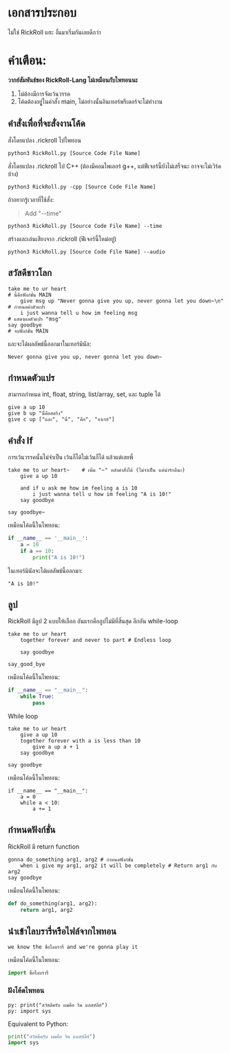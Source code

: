 # เอกสารประกอบ
ไม่ใช่ RickRoll แฮะ งั้นมาเริ่มกันเลยดีกว่า

# คำเตือน:
**วากย์สัมพันธ์ของ RickRoll-Lang ไม่เหมือนกับไพทอนนะ**
1. ไม่ต้องมีการจัดเว้นวรรค
2. โค้ดต้องอยูู่ในคำสั้ง main, ไม่อย่างนั้นอินเทอร์พรีเตอร์จะไม่ทำงาน

## คำสั่งเพื่อที่จะสั่งงานโค้ด
สั่งโดยแปลง .rickroll ไปไพทอน
```
python3 RickRoll.py [Source Code File Name]
```
สั่งโดยแปลง .rickroll ไป C++ (ต้องมีคอมไพเลอร์ g++, แต่ฟีเจอร์นี้ยังไม่เสร็จนะ อาจจะไม่เวิร์คบ้าง)
```
python3 RickRoll.py -cpp [Source Code File Name]
```
ถ้าอยากรู้เวลาที่ใช้สั่ง:
> Add "--time"
```
python3 RickRoll.py [Source Code File Name] --time
```
สร้างและเล่นเสียงจาก .rickroll (ฟีเจอร์นี้ใหม่อยู่)
```
python3 RickRoll.py [Source Code File Name] --audio
```

## สวัสดีชาวโลก
```
take me to ur heart                                                    # นี้คือฟังก์ชั่น MAIN 
    give msg up "Never gonna give you up, never gonna let you down~\n" # กำหนดค่าตัวแปร
    i just wanna tell u how im feeling msg                             # แสดงผลตัวแปร "msg"
say goodbye                                                            # จบฟังก์ชั่น MAIN
```
และจะได้ผลลัพธ์นี้ออกมาในเทอร์มินัล:
```
Never gonna give you up, never gonna let you down~
```

## กำหนดตัวแปร
สามารถกำหนด int, float, string, list/array, set, และ tuple ได้

```
give a up 10
give b up "นี่่คือสตริง"
give c up ["และ", "นี่", "คือ", "อาเรย์"]
```

## คำสั่ง If
การเว้นวรรคนั้นไม่จำเป็น เว้นก็ได้ไม่เว้นก็ได้ แล้วแต่เลยพี่
```
take me to ur heart~    # เพิ่ม "~" หลังคำสั่งได้ (ไม่จำเป็น แต่น่ารักดีนะ)
    give a up 10

    and if u ask me how im feeling a is 10
        i just wanna tell u how im feeling "A is 10!"
    say goodbye

say goodbye~
```

เหมือนโค้ดนี้ในไพทอน:
```python
if __name__ == '__main__':
    a = 10
    if a == 10:
        print("A is 10!")

```

ในเทอร์มินัลจะได้ผลลัพธ์นี้ออกมา:
```
"A is 10!"
```

## ลูป
RickRoll มีลูป 2 แบบให้เลือก อันแรกคือลูปไม่มีที่สิ้นสุด อีกอัน while-loop
```
take me to ur heart
    together forever and never to part # Endless loop

    say goodbye

say_good_bye
```
เหมือนโค้ดนี้ในไพทอน:
```Python
if __name__ == "__main__":
    while True:
        pass
```
While loop
```
take me to ur heart
    give a up 10
    together forever with a is less than 10
        give a up a + 1
    say goodbye

say goodbye
```
เหมือนโค้ดนี้ในไพทอน:
```
if __name__ == "__main__":
    a = 0
    while a < 10:
        a += 1

```

## กำหนดฟังก์ชั่น
RickRoll มี return function
```
gonna do_something arg1, arg2 # กำหนดฟังก์ชั่น
    when i give my arg1, arg2 it will be completely # Return arg1 กับ arg2
say goodbye
```
เหมือนโค้ดนี้ในไพทอน:
```python
def do_something(arg1, arg2):
    return arg1, arg2
```

## นำเข้าไลบรารี่หรือไฟล์จากไพทอน
```
we know the ชื่อไลบรารี่ and we're gonna play it
```
เหมือนโค้ดนี้ในไพทอน:
```python
import ชื่อไลบรารี่
```

### ฝังโค้ดไพทอน
```
py: print("สวัสดีครับ ผมคือ ริค แอสท์ลีย์")
py: import sys
```
Equivalent to Python:
```python
print("สวัสดีครับ ผมคือ ริค แอสท์ลีย์")
import sys
```